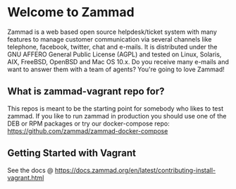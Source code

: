 Welcome to Zammad
=================

Zammad is a web based open source helpdesk/ticket system with many features
to manage customer communication via several channels like telephone, facebook,
twitter, chat and e-mails. It is distributed under the GNU AFFERO General Public
 License (AGPL) and tested on Linux, Solaris, AIX, FreeBSD, OpenBSD and Mac OS
10.x. Do you receive many e-mails and want to answer them with a team of agents?
You're going to love Zammad!

What is zammad-vagrant repo for?
-------------------------------

This repos is meant to be the starting point for somebody who likes to test zammad.
If you like to run zammad in production you should use one of the DEB or RPM packages or 
try our docker-compose repo: https://github.com/zammad/zammad-docker-compose


Getting Started with Vagrant
----------------------------

See the docs @ https://docs.zammad.org/en/latest/contributing-install-vagrant.html

